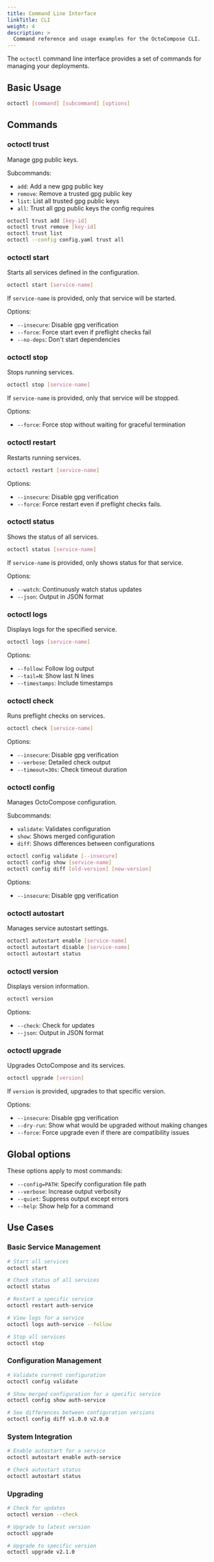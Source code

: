 ```yaml
---
title: Command Line Interface
linkTitle: CLI
weight: 4
description: >
  Command reference and usage examples for the OctoCompose CLI.
---
```


The `octoctl` command line interface provides a set of commands for managing your deployments.

## Basic Usage

```bash
octoctl [command] [subcommand] [options]
```

## Commands

### octoctl trust

Manage gpg public keys.

Subcommands:
- `add`: Add a new gpg public key
- `remove`: Remove a trusted gpg public key
- `list`: List all trusted gpg public keys
- `all`: Trust all gpg public keys the config requires

```bash
octoctl trust add [key-id]
octoctl trust remove [key-id]
octoctl trust list
octoctl --config config.yaml trust all
```

### octoctl start

Starts all services defined in the configuration.

```bash
octoctl start [service-name]
```

If `service-name` is provided, only that service will be started.

Options:
- `--insecure`: Disable gpg verification
- `--force`: Force start even if preflight checks fail
- `--no-deps`: Don't start dependencies

### octoctl stop

Stops running services.

```bash
octoctl stop [service-name]
```

If `service-name` is provided, only that service will be stopped.

Options:
- `--force`: Force stop without waiting for graceful termination

### octoctl restart

Restarts running services.

```bash
octoctl restart [service-name]
```

Options:
- `--insecure`: Disable gpg verification
- `--force`: Force restart even if preflight checks fails.

### octoctl status

Shows the status of all services.

```bash
octoctl status [service-name]
```

If `service-name` is provided, only shows status for that service.

Options:
- `--watch`: Continuously watch status updates
- `--json`: Output in JSON format

### octoctl logs

Displays logs for the specified service.

```bash
octoctl logs [service-name]
```

Options:
- `--follow`: Follow log output
- `--tail=N`: Show last N lines
- `--timestamps`: Include timestamps

### octoctl check

Runs preflight checks on services.

```bash
octoctl check [service-name]
```

Options:
- `--insecure`: Disable gpg verification
- `--verbose`: Detailed check output
- `--timeout=30s`: Check timeout duration

### octoctl config

Manages OctoCompose configuration.

Subcommands:
- `validate`: Validates configuration
- `show`: Shows merged configuration
- `diff`: Shows differences between configurations

```bash
octoctl config validate [--insecure]
octoctl config show [service-name]
octoctl config diff [old-version] [new-version]
```

Options:
- `--insecure`: Disable gpg verification

### octoctl autostart

Manages service autostart settings.

```bash
octoctl autostart enable [service-name]
octoctl autostart disable [service-name]
octoctl autostart status
```

### octoctl version

Displays version information.

```bash
octoctl version
```

Options:
- `--check`: Check for updates
- `--json`: Output in JSON format

### octoctl upgrade

Upgrades OctoCompose and its services.

```bash
octoctl upgrade [version]
```

If `version` is provided, upgrades to that specific version.

Options:
- `--insecure`: Disable gpg verification
- `--dry-run`: Show what would be upgraded without making changes
- `--force`: Force upgrade even if there are compatibility issues

## Global options

These options apply to most commands:

- `--config=PATH`: Specify configuration file path
- `--verbose`: Increase output verbosity
- `--quiet`: Suppress output except errors
- `--help`: Show help for a command

## Use Cases

### Basic Service Management

```bash
# Start all services
octoctl start

# Check status of all services
octoctl status

# Restart a specific service
octoctl restart auth-service

# View logs for a service
octoctl logs auth-service --follow

# Stop all services
octoctl stop
```

### Configuration Management

```bash
# Validate current configuration
octoctl config validate

# Show merged configuration for a specific service
octoctl config show auth-service

# See differences between configuration versions
octoctl config diff v1.0.0 v2.0.0
```

### System Integration

```bash
# Enable autostart for a service
octoctl autostart enable auth-service

# Check autostart status
octoctl autostart status
```

### Upgrading

```bash
# Check for updates
octoctl version --check

# Upgrade to latest version
octoctl upgrade

# Upgrade to specific version
octoctl upgrade v2.1.0
```
